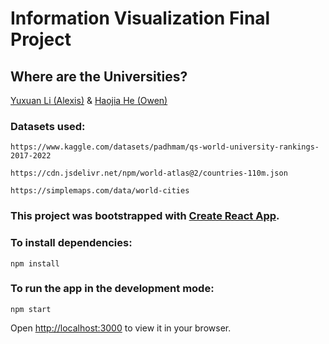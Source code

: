 # Information Visualization Final Project
## Where are the Universities?
[Yuxuan Li (Alexis)](mailto:yl5668@nyu.edu) & [Haojia He (Owen)](mailto:hh1951@nyu.edu)

### Datasets used:
`https://www.kaggle.com/datasets/padhmam/qs-world-university-rankings-2017-2022`

`https://cdn.jsdelivr.net/npm/world-atlas@2/countries-110m.json`

`https://simplemaps.com/data/world-cities`

### This project was bootstrapped with [Create React App](https://github.com/facebook/create-react-app).

### To install dependencies:
```
npm install
```

### To run the app in the development mode:
```
npm start
```
Open [http://localhost:3000](http://localhost:3000) to view it in your browser.



